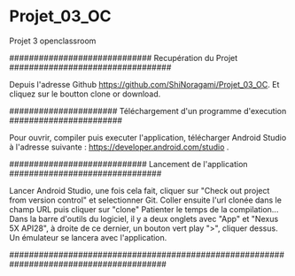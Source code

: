 # Projet_03_OC
Projet 3 openclassroom


#############################  Recupération du Projet  #################################



  Depuis l'adresse Github https://github.com/ShiNoragami/Projet_03_OC. 
	Et cliquez sur le 
boutton clone or download.



######################  Téléchargement d'un programme d'execution  #######################



  Pour ouvrir, compiler puis executer l'application, télécharger Android Studio à 
l'adresse suivante : https://developer.android.com/studio .



############################  Lancement de l'application  ###############################


  Lancer Android Studio, une fois cela fait, cliquer sur "Check out project from version 
control" et selectionner Git.
Coller ensuite l'url clonée dans le champ URL puis cliquer sur "clone"
      Patienter le temps de la compilation...
	Dans la barre d'outils du logiciel, il y a deux onglets avec "App" et "Nexus 5X API28", 
à droite de ce dernier, un bouton vert play ">", cliquer dessus.
	Un émulateur se lancera avec l'application.


########################################################################################
